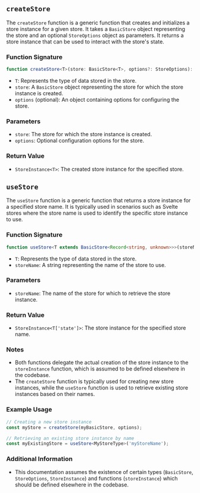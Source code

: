 ## `createStore`

The `createStore` function is a generic function that creates and initializes a store instance for a given store. It takes a `BasicStore` object representing the store and an optional `StoreOptions` object as parameters. It returns a store instance that can be used to interact with the store's state.

### Function Signature

```typescript
function createStore<T>(store: BasicStore<T>, options?: StoreOptions): StoreInstance<T>;
```

-   `T`: Represents the type of data stored in the store.
-   `store`: A `BasicStore` object representing the store for which the store instance is created.
-   `options` (optional): An object containing options for configuring the store.

### Parameters

-   `store`: The store for which the store instance is created.
-   `options`: Optional configuration options for the store.

### Return Value

-   `StoreInstance<T>`: The created store instance for the specified store.

## `useStore`

The `useStore` function is a generic function that returns a store instance for a specified store name. It is typically used in scenarios such as Svelte stores where the store name is used to identify the specific store instance to use.

### Function Signature

```typescript
function useStore<T extends BasicStore<Record<string, unknown>>>(storeName: string): StoreInstance<T['state']>;
```

-   `T`: Represents the type of data stored in the store.
-   `storeName`: A string representing the name of the store to use.

### Parameters

-   `storeName`: The name of the store for which to retrieve the store instance.

### Return Value

-   `StoreInstance<T['state']>`: The store instance for the specified store name.

### Notes

-   Both functions delegate the actual creation of the store instance to the `storeInstance` function, which is assumed to be defined elsewhere in the codebase.
-   The `createStore` function is typically used for creating new store instances, while the `useStore` function is used to retrieve existing store instances based on their names.

### Example Usage

```typescript
// Creating a new store instance
const myStore = createStore(myBasicStore, options);

// Retrieving an existing store instance by name
const myExistingStore = useStore<MyStoreType>('myStoreName');
```

### Additional Information

-   This documentation assumes the existence of certain types (`BasicStore`, `StoreOptions`, `StoreInstance`) and functions (`storeInstance`) which should be defined elsewhere in the codebase.
